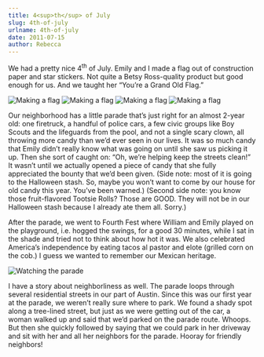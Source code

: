 ```yaml
---
title: 4<sup>th</sup> of July
slug: 4th-of-july
urlname: 4th-of-july
date: 2011-07-15
author: Rebecca
---
```

We had a pretty nice 4<sup>th</sup> of July. Emily and I made a flag out of
construction paper and star stickers. Not quite a Betsy Ross-quality product but
good enough for us. And we taught her &ldquo;You&#x02bc;re a Grand Old
Flag.&rdquo;

<img src="{static}/images/2011-07-01-flag-01.jpg" alt="Making a flag" class="img-fluid" />

<img src="{static}/images/2011-07-01-flag-02.jpg" alt="Making a flag" class="img-fluid" />

<img src="{static}/images/2011-07-01-flag-03.jpg" alt="Making a flag" class="img-fluid" />

<img src="{static}/images/2011-07-01-flag-04.jpg" alt="Making a flag" class="img-fluid" />

Our neighborhood has a little parade that&#x02bc;s just right for an almost
2-year old: one firetruck, a handful of police cars, a few civic groups like Boy
Scouts and the lifeguards from the pool, and not a single scary clown, all
throwing more candy than we&#x02bc;d ever seen in our lives. It was so much
candy that Emily didn&#x02bc;t really know what was going on until she saw us
picking it up. Then she sort of caught on: &ldquo;Oh, we&#x02bc;re helping keep
the streets clean!&rdquo; It wasn&#x02bc;t until we actually opened a piece of
candy that she fully appreciated the bounty that we&#x02bc;d been given. (Side
note: most of it is going to the Halloween stash. So, maybe you won&#x02bc;t
want to come by our house for old candy this year. You&#x02bc;ve been warned.)
(Second side note: you know those fruit-flavored Tootsie Rolls? Those are GOOD.
They will not be in our Halloween stash because I already ate them all. Sorry.)

After the parade, we went to Fourth Fest where William and Emily played on the
playground, i.e. hogged the swings, for a good 30 minutes, while I sat in the
shade and tried not to think about how hot it was. We also celebrated
America&#x02bc;s independence by eating tacos al pastor and elote (grilled corn
on the cob.) I guess we wanted to remember our Mexican heritage.

<img src="{static}/images/2011-07-04-parade.jpg" alt="Watching the parade" class="img-fluid" />

I have a story about neighborliness as well. The parade loops through several
residential streets in our part of Austin. Since this was our first year at the
parade, we weren&#x02bc;t really sure where to park. We found a shady spot along
a tree-lined street, but just as we were getting out of the car, a woman walked
up and said that we&#x02bc;d parked on the parade route. Whoops. But then she
quickly followed by saying that we could park in her driveway and sit with her
and all her neighbors for the parade. Hooray for friendly neighbors!

